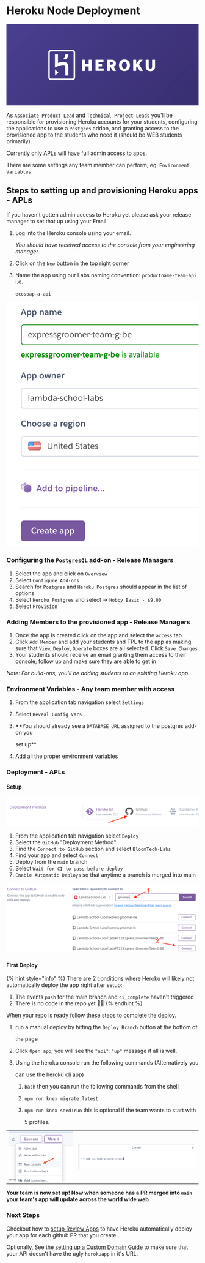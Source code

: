 # Heroku Node Deployment

![Heroku](../.gitbook/assets/heroku-logo.png)

As `Associate Product Lead` and `Technical Project Leads` you'll be responsible for provisioning Heroku accounts for your students, configuring the applications to use a `Postgres` addon, and granting access to the provisioned app to the students who need it (should be WEB students primarily).

Currently only APLs will have full admin access to apps.

There are some settings any team member can perform, eg. `Environment Variables`

## Steps to setting up and provisioning Heroku apps - APLs

If you haven't gotten admin access to Heroku yet please ask your release manager to set that up using your Email

1.  Log into the Heroku console using your email.

    _You should have received access to the console from your engineering manager._
2. Click on the `New` button in the top right corner
3.  Name the app using our Labs naming convention: `productname-team-api` i.e.

    `ecosoap-a-api`

![](../.gitbook/assets/heroku-app-deploy-1.png)

### Configuring the `PostgresQL` add-on - Release Managers

1. Select the app and click on `Overview`
2. Select `Configure Add-ons`
3. Search for `Postgres` and `Heroku Postgres` should appear in the list of options
4. Select `Heroku Postgres` and select -> `Hobby Basic - $9.00`
5. Select `Provision`

### Adding Members to the provisioned app - Release Managers

1. Once the app is created click on the app and select the `access` tab
2. Click `Add Member` and add your students  and TPL to the app as making sure that `View`, `Deploy`, `Operate` boxes are all selected. Click `Save Changes`
3. Your students should receive an email granting them access to their console; follow up and make sure they are able to get in

_Note: For build-ons, you'll be adding students to an existing Heroku app._

### Environment Variables - Any team member with access

1. From the application tab navigation select `Settings`
2. Select `Reveal Config Vars`
3.  \*\*You should already see a `DATABASE_URL` assigned to the postgres add-on you

    set up\*\*
4. Add all the proper environment variables

### Deployment - APLs

#### Setup

![Connect github](../.gitbook/assets/heroku-app-deploy-github.png)

1. From the application tab navigation select `Deploy`
2. Select the `GitHub` "Deployment Method"
3. Find the `Connect to GitHub` section and select `BloomTech-Labs`
4. Find your app and select `Connect`
5. Deploy from the `main` branch
6. Select `Wait for CI to pass before deploy`
7. `Enable Automatic Deploys` so that anytime a branch is merged into main

![connect repo](../.gitbook/assets/heroku-app-deploy-github-repo.png)

#### First Deploy

{% hint style="info" %}
There are 2 conditions where Heroku will likely not automatically deploy the app right after setup:

1. The events `push` for the main branch and `ci_complete` haven't triggered
2. There is no code in the repo yet 😬😂
{% endhint %}

When your repo is ready follow these steps to complete the deploy.

1.  run a manual deploy by hitting the `Deploy Branch` button at the bottom of

    the page
2. Click `Open app`; you will see the `"api":"up"` message if all is well.
3.  Using the heroku console run the following commands (Alternatively you

    can use the heroku cli app)

    1. `bash` then you can run the following commands from the shell
    2. `npm run knex migrate:latest`
    3.  `npm run knex seed:run` this is optional if the team wants to start with

        5 profiles.

|                                                                  |                                                                    |
| ---------------------------------------------------------------- | ------------------------------------------------------------------ |
| ![run console](../.gitbook/assets/heroku-deploy-run-console.png) | ![console bash](../.gitbook/assets/heroku-deploy-console-bash.png) |

**Your team is now set up! Now when someone has a PR merged into `main` your team's app will update across the world wide web**

### Next Steps

Checkout how to [setup Review Apps](https://github.com/Lambda-School-Labs/gitbook-labs-guides/tree/f514baf6b1b0c2764cc2bce1739043d8ef763b96/heroku/heroku/review-apps/README.md) to have Heroku automatically deploy your app for each github PR that you create.

Optionally, See the [setting up a Custom Domain Guide](https://github.com/Lambda-School-Labs/gitbook-labs-guides/tree/f514baf6b1b0c2764cc2bce1739043d8ef763b96/heroku/heroku/heroku-custom-domain/README.md) to make sure that your API doesn't have the ugly `herokuapp` in it's URL.
